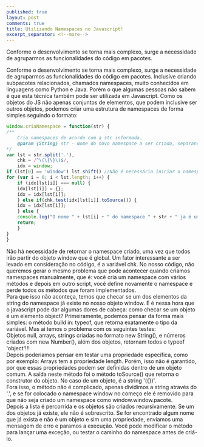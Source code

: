 ```yaml
---
published: true
layout: post
comments: true
title: Utilizando Namespaces no Javascript!
excerpt_separator: <!--more-->
---
```

Conforme o desenvolvimento se torna mais complexo, surge a necessidade de agruparmos as funcionalidades do código em pacotes. 
<!--more-->
Conforme o desenvolvimento se torna mais complexo, surge a necessidade de agruparmos as funcionalidades do código em pacotes. Inclusive criando subpacotes relacionados, chamados namespaces, muito conhecidos em linguagens como Python e Java. Porém o que algumas pessoas não sabem é que esta técnica também pode ser utilizada em Javascript.
Como os objetos do JS não apenas conjuntos de elementos, que podem inclusive ser outros objetos, podemos criar uma estrutura de namespaces de forma simples seguindo o formato:

```javascript
window.criaNamespace = function(str) {
/**
	Cria namespaces de acordo com a str informada.
    @param {String} str - Nome do novo namespace a ser criado, separando pacotes por '.'
*/
var lst = str.split('.'),
	chk = /^\(\{\}\)$/,
	idx = window;
if (lst[0] == 'window') lst.shift() //Não é necessário iniciar o namespace com window.
for (var i = 0; i < lst.length; i++) {
	if (idx[lst[i]] === null) {
	idx[lst[i]] = {};
	idx = idx[lst[i]];
	} else if(chk.test(idx[lst[i]].toSource()) {
	idx = idx[lst[i]];
    } else {
	console.log("O nome " + lst[i] + " do namespace " + str + " ja é uma propriedade em uso");
	return;
    }
}
}
```
Não há necessidade de retornar o namespace criado, uma vez que todos irão partir do objeto window que é global. Um fator interessante a ser levado em consideração no código, é a variável chk. No nosso código, não queremos gerar o mesmo problema que pode acontecer quando criamos namespaces manualmente, que é: você cria um namespace com vários métodos e depois em outro script, você define novamente o namespace e perde todos os métodos que foram implementados.  
	Para que isso não aconteça, temos que checar se um dos elementos da string do namespace já existe no nosso objeto window. E é nessa hora que o javascript pode dar algumas dores de cabeça: como checar se um objeto é um elemento object?
    Primeiramente, podemos pensar da forma mais simples: o método build in: typeof, que retorna exatamente o tipo da variável. Mas ai temos o problema com os seguintes testes:  
    Objetos null, arrays, strings criadas no formato new String(), e números criados com new Number(), além dos objetos, retornam todos o typeof 'object'!!!  
    Depois poderiamos pensar em testar uma propriedade específica, como por exemplo: Arrays tem a propriedade length. Porém, isso não é garantido, por que essas propriedades podem ser definidas dentro de um objeto comum. A saída neste método foi o método toSource() que retorna o construtor do objeto. No caso de um objeto, é a string '({})'.  
    Fora isso, o método não é complicado, apenas dividimos a string através do '.', e se for colocado o namespace window no começo ele é removido para que não seja criado um namespace como window.window.pacote.  
    Depois a lista é percorrida e os objetos são criados recursivamente. Se um dos objetos já existe, ele não é sobrescrito. Se for encontrado algum nome que já exista e não é um objeto e sim uma propriedade, enviamos uma mensagem de erro e paramos a execução. Você pode modificar o método para lançar uma exceção, ou testar o caminho do namespace antes de criá-lo.  
    
